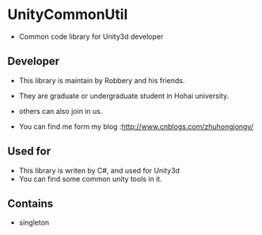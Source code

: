 # UnityCommonUtil
* Common code library for Unity3d developer

## Developer ##
* This library is maintain by Robbery and his friends.
* They are graduate or undergraduate student in Hohai university.

* others can also join in us.

* You can find me form my blog :http://www.cnblogs.com/zhuhongjongy/

## Used for ##
* This library is writen by C#, and used for Unity3d
* You can find some common unity tools in it.

## Contains ##
* singleton


